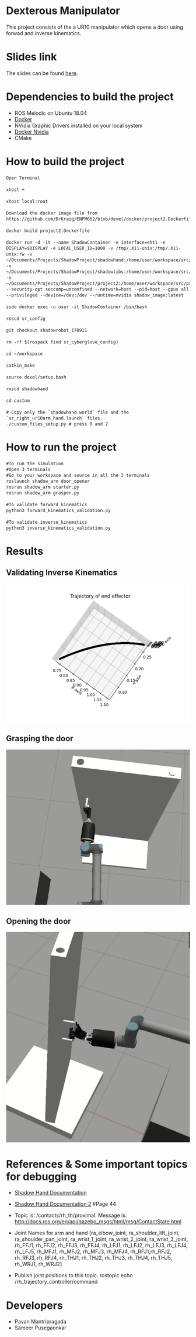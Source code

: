 # Dexterous Manipulator

This project consists of the a UR10 manipulator which opens a door using forwad and inverse kinematics. 

# Slides link
The slides can be found [here](https://docs.google.com/presentation/d/1GIJ2iy-gm0YSUg-un2HQpWWHjsj9eKvfluqKY4d7sTo/edit?usp=sharing).

# Dependencies to build the project
 * ROS Melodic on Ubuntu 18.04
 * [Docker](https://docs.docker.com/get-docker/)
 * NVidia Graphic Drivers installed on your local system
 * [Docker Nvidia](https://docs.nvidia.com/datacenter/cloud-native/container-toolkit/install-guide.html)
 * CMake

# How to build the project
```
Open Terminal

xhost +

xhost local:root

Download the docker image file from https://github.com/DrKraig/ENPM662/blob/devel/docker/project2.Dockerfile

docker build project2.Dockerfile

docker run -d -it --name ShadowContainer -e interface=eht1 -e DISPLAY=$DISPLAY -e LOCAL_USER_ID=1000 -v /tmp/.X11-unix:/tmp/.X11-unix:rw -v ~/Documents/Projects/ShadowProject/shadowhand:/home/user/workspace/src/shadowhand:rw -v ~/Documents/Projects/ShadowProject/shadowlibs:/home/user/workspace/src/shadowlibs:rw -v ~/Documents/Projects/ShadowProject/project2:/home/user/workspace/src/project2:rw --security-opt seccomp=unconfined --network=host --pid=host --gpus all --privileged --device=/dev:/dev --runtime=nvidia shadow_image:latest

sudo docker exec -u user -it ShadowContainer /bin/bash

roscd sr_config

git checkout shadowrobot_170911

rm -rf $(rospack find sr_cyberglove_config)

cd ~/workspace

catkin_make

source devel/setup.bash

roscd shadowhand

cd custom

# Copy only the `shadowhand.world` file and the `sr_right_ur10arm_hand.launch` files.
./custom_files_setup.py # press 0 and 2
```

# How to run the project
```
#To run the simulation
#Open 3 terminals
#Go to your workspace and source in all the 3 terminals 
roslaunch shadow_arm door_opener
rosrun shadow_arm starter.py
rosrun shadow_arm grasper.py

#To validate forward_kinematics 
python3 forward_kinematics_validation.py

#To validate inverse_kinematics 
python3 inverse_kinematics_validation.py

```

# Results
<h2> Validating Inverse Kinematics</h2>
<p align="center">
  <img src="./shadow_arm/results/IK_Door_Opening_curve2.png" alt="Logo"/>
</p>

<h2> Grasping the door</h2>
<p align="center">
  <img src="./shadow_arm/results/grasp.png" alt="Logo"/>
</p>
<h2>Opening the door</h2>
<p align="center">
  <img src="./shadow_arm/results/door_opening.png" alt="Logo"/>
</p>


# References & Some important topics for debugging

 * [Shadow Hand Documentation](https://dexterous-hand.readthedocs.io/en/latest/user_guide/3_software_description.html#writing-controllers)

 * [Shadow Hand Documentation 2](https://buildmedia.readthedocs.org/media/pdf/dexterous-hand/fsrc-2786_documentation/dexterous-hand.pdf) #Page 44

 * Topic is: /contacts/rh_th/proximal. Message is: http://docs.ros.org/en/api/gazebo_msgs/html/msg/ContactState.html

* Joint Names for arm and hand [ra_elbow_joint, ra_shoulder_lift_joint, ra_shoulder_pan_joint, ra_wrist_1_joint, ra_wrist_2_joint, ra_wrist_3_joint, rh_FFJ1, rh_FFJ2, rh_FFJ3, rh_FFJ4, rh_LFJ1, rh_LFJ2, rh_LFJ3, rh_LFJ4, rh_LFJ5, rh_MFJ1, rh_MFJ2, rh_MFJ3, rh_MFJ4, rh_RFJ1,rh_RFJ2, rh_RFJ3, rh_RFJ4, rh_THJ1, rh_THJ2, rh_THJ3, rh_THJ4, rh_THJ5, rh_WRJ1,
  rh_WRJ2]

 * Publish joint positions to this topic. rostopic echo /rh_trajectory_controller/command 

# Developers
 * Pavan Mantripragada
 * Sameer Pusegaonkar
